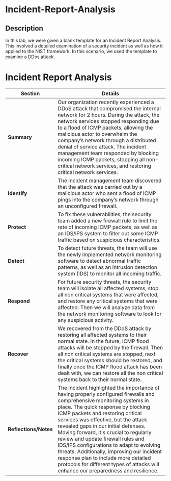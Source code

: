 <h1>Incident-Report-Analysis</h1>

<h2>Description</h2>
In this lab, we were given a blank template for an Incident Report Analysis. This involved a detailed examination of a security incident as well as how it applied to the NIST framework. In this scenario, we used the template to examine a DDos attack.
<br />

# Incident Report Analysis

| **Section** | **Details** |
|-------------|-------------|
| **Summary** | Our organization recently experienced a DDoS attack that compromised the internal network for 2 hours. During the attack, the network services stopped responding due to a flood of ICMP packets, allowing the malicious actor to overwhelm the company’s network through a distributed denial of service attack. The incident management team responded by blocking incoming ICMP packets, stopping all non-critical network services, and restoring critical network services. |
| **Identify** | The incident management team discovered that the attack was carried out by a malicious actor who sent a flood of ICMP pings into the company’s network through an unconfigured firewall. |
| **Protect** | To fix these vulnerabilities, the security team added a new firewall rule to limit the rate of incoming ICMP packets, as well as an IDS/IPS system to filter out some ICMP traffic based on suspicious characteristics.|
| **Detect** | To detect future threats, the team will use the newly implemented network monitoring software to detect abnormal traffic patterns, as well as an intrusion detection system (IDS) to monitor all incoming traffic.  |
| **Respond** | For future security threats, the security team will isolate all affected systems, stop all non critical systems that were affected, and restore any critical systems that were affected. Then we will analyze data from the network monitoring software to look for any suspicious activity.  |
| **Recover** | We recovered from the DDoS attack by restoring all affected systems to their normal state. In the future, ICMP flood attacks will be stopped by the firewall. Then all non critical systems are stopped, next the critical systems should be restored, and finally once the ICMP flood attack has been dealt with, we can restore all the non critical systems back to their normal state.  |
| **Reflections/Notes** | The incident highlighted the importance of having properly configured firewalls and comprehensive monitoring systems in place. The quick response by blocking ICMP packets and restoring critical services was effective, but the attack revealed gaps in our initial defenses. Moving forward, it's crucial to regularly review and update firewall rules and IDS/IPS configurations to adapt to evolving threats. Additionally, improving our incident response plan to include more detailed protocols for different types of attacks will enhance our preparedness and resilience. ||


